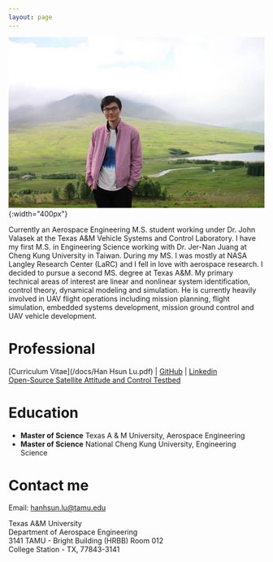 ```yaml
---
layout: page
---
```

![profile](/img/home/Jack_scotland.jpg "Yep, that's me!"){:width="400px"}

Currently an Aerospace Engineering M.S. student working under Dr. John Valasek at the Texas A&M Vehicle Systems and Control Laboratory. I have my first M.S. in Engineering Science working with Dr. Jer-Nan Juang at Cheng Kung University in Taiwan. During my MS. I was mostly at NASA Langley Research Center (LaRC) and I fell in love with aerospace research. I decided to pursue a second MS. degree at Texas A&M. My primary technical areas of interest are linear and nonlinear system identification, control theory, dynamical modeling and simulation. He is currently heavily involved in UAV flight operations including mission planning, flight simulation, embedded systems development, mission ground control and UAV vehicle development.
# Professional

[Curriculum Vitae](/docs/Han Hsun Lu.pdf) |
[GitHub](https://github.com/hanhsun) |
[Linkedin](https://www.linkedin.com/in/han-hsun-jack-lu-8228b864/)  
[Open-Source Satellite Attitude and Control Testbed](https://github.com/lasr/lasr-lat)


# Education
* **Master of Science** Texas A & M University, Aerospace Engineering
* **Master of Science** National Cheng Kung University, Engineering Science

# Contact me

Email: [hanhsun.lu@tamu.edu](mailto:hanhsun.lu@tamu.edu)

Texas A&M University  
Department of Aerospace Engineering  
3141 TAMU - Bright Building (HRBB) Room 012  
College Station - TX, 77843-3141  
